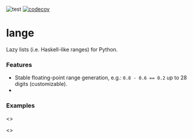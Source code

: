 ![test](https://github.com/davips/lange/workflows/test/badge.svg)
[![codecov](https://codecov.io/gh/davips/lange/branch/main/graph/badge.svg)](https://codecov.io/gh/davips/lange)

# lange
Lazy lists (i.e. Haskell-like ranges) for Python.

### Features
   * Stable floating-point range generation, e.g.: `0.8 - 0.6 == 0.2` up to 28 digits (customizable).
   * 


### Examples

<<ap>>

<<gp>>
